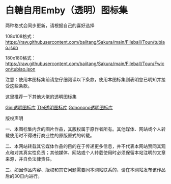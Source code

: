 # 白糖自用Emby（透明）图标集

两种格式会同步更新，请根据自己的喜好选择

108x108格式：https://raw.githubusercontent.com/baiitang/Sakura/main/Fileball/Toun/tubiao.json

180x180格式：https://raw.githubusercontent.com/baiitang/Sakura/main/Fileball/Toun/Fwicon/tubiao.json

注意：使用本图标集前请您仔细阅读以下条款，使用本图标集则表明您已明知并接受这些条款。

这里推荐一下其他大佬的透明图标集

[Gini透明图标库](https://raw.githubusercontent.com/ginibond/ginibond/main/Icons/Forward/tubiao.json)    [Tfel透明图标库](https://raw.githubusercontent.com/TFEL00/Emby/main/TFEL-emby-icons.json)    [Gdnonono透明图标库](https://raw.githubusercontent.com/Grindoo/icon/refs/heads/main/icon.json)

版权声明

一、本图标集内含的图片作品，其版权属于原作者所有。其他媒体、网站或个人转载使用时不得进行商业性的原版原式的转载。

二、本网站转载其它媒体作品的目的在于传递更多信息，并不代表本网站赞同其观点和对其真实性负责；其他媒体、网站或个人转载使用时必须保留本站注明的文章来源，并自负法律责任。

三、如因作品内容、版权和其它问题需要同本网站联系的，请在本网站发布该作品后的30日内进行。
